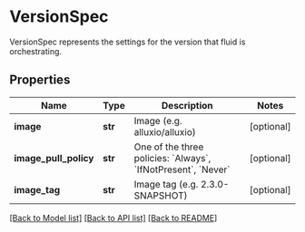 # VersionSpec

VersionSpec represents the settings for the  version that fluid is orchestrating.
## Properties
Name | Type | Description | Notes
------------ | ------------- | ------------- | -------------
**image** | **str** | Image (e.g. alluxio/alluxio) | [optional] 
**image_pull_policy** | **str** | One of the three policies: &#x60;Always&#x60;, &#x60;IfNotPresent&#x60;, &#x60;Never&#x60; | [optional] 
**image_tag** | **str** | Image tag (e.g. 2.3.0-SNAPSHOT) | [optional] 

[[Back to Model list]](../README.md#documentation-for-models) [[Back to API list]](../README.md#documentation-for-api-endpoints) [[Back to README]](../README.md)


